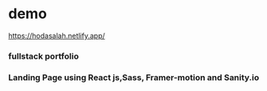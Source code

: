 # demo 
https://hodasalah.netlify.app/
### fullstack portfolio 
### Landing Page using React js,Sass, Framer-motion and Sanity.io 
